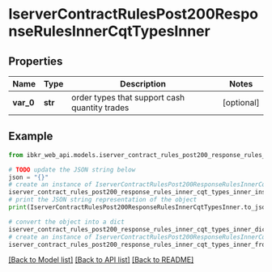 # IserverContractRulesPost200ResponseRulesInnerCqtTypesInner


## Properties

Name | Type | Description | Notes
------------ | ------------- | ------------- | -------------
**var_0** | **str** | order types that support cash quantity trades | [optional] 

## Example

```python
from ibkr_web_api.models.iserver_contract_rules_post200_response_rules_inner_cqt_types_inner import IserverContractRulesPost200ResponseRulesInnerCqtTypesInner

# TODO update the JSON string below
json = "{}"
# create an instance of IserverContractRulesPost200ResponseRulesInnerCqtTypesInner from a JSON string
iserver_contract_rules_post200_response_rules_inner_cqt_types_inner_instance = IserverContractRulesPost200ResponseRulesInnerCqtTypesInner.from_json(json)
# print the JSON string representation of the object
print(IserverContractRulesPost200ResponseRulesInnerCqtTypesInner.to_json())

# convert the object into a dict
iserver_contract_rules_post200_response_rules_inner_cqt_types_inner_dict = iserver_contract_rules_post200_response_rules_inner_cqt_types_inner_instance.to_dict()
# create an instance of IserverContractRulesPost200ResponseRulesInnerCqtTypesInner from a dict
iserver_contract_rules_post200_response_rules_inner_cqt_types_inner_from_dict = IserverContractRulesPost200ResponseRulesInnerCqtTypesInner.from_dict(iserver_contract_rules_post200_response_rules_inner_cqt_types_inner_dict)
```
[[Back to Model list]](../README.md#documentation-for-models) [[Back to API list]](../README.md#documentation-for-api-endpoints) [[Back to README]](../README.md)


